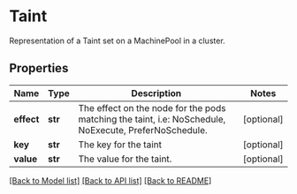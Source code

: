 # Taint

Representation of a Taint set on a MachinePool in a cluster.
## Properties
Name | Type | Description | Notes
------------ | ------------- | ------------- | -------------
**effect** | **str** | The effect on the node for the pods matching the taint, i.e: NoSchedule, NoExecute, PreferNoSchedule. | [optional] 
**key** | **str** | The key for the taint | [optional] 
**value** | **str** | The value for the taint. | [optional] 

[[Back to Model list]](../README.md#documentation-for-models) [[Back to API list]](../README.md#documentation-for-api-endpoints) [[Back to README]](../README.md)


